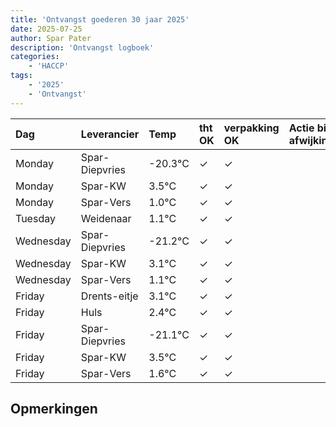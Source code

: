 ```yaml
---
title: 'Ontvangst goederen 30 jaar 2025'
date: 2025-07-25
author: Spar Pater
description: 'Ontvangst logboek'
categories:
    - 'HACCP'
tags:
    - '2025'
    - 'Ontvangst'
---
```

| Dag | Leverancier | Temp | tht OK | verpakking OK | Actie bij afwijking | Controle door |
|:---|:---|:---|:---|:---|:---|:---|
| Monday | Spar-Diepvries | -20.3°C | &check; | &check; | | DPater |
| Monday | Spar-KW | 3.5°C | &check; | &check; | | DPater |
| Monday | Spar-Vers | 1.0°C | &check; | &check; | | DPater |
| Tuesday | Weidenaar | 1.1°C | &check; | &check; | | DPater |
| Wednesday | Spar-Diepvries | -21.2°C | &check; | &check; | | WPater |
| Wednesday | Spar-KW | 3.1°C | &check; | &check; | | WPater |
| Wednesday | Spar-Vers | 1.1°C | &check; | &check; | | WPater |
| Friday | Drents-eitje | 3.1°C | &check; | &check; | | WPater |
| Friday | Huls | 2.4°C | &check; | &check; | | WPater |
| Friday | Spar-Diepvries | -21.1°C | &check; | &check; | | WPater |
| Friday | Spar-KW | 3.5°C | &check; | &check; | | WPater |
| Friday | Spar-Vers | 1.6°C | &check; | &check; | | WPater |

## Opmerkingen


